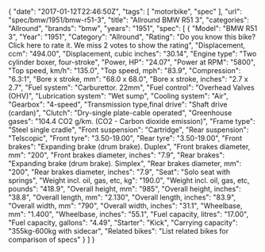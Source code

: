 {
    "date": "2017-01-12T22:46:50Z",
    "tags": [
        "motorbike",
        "spec"
    ],
    "url": "spec\/bmw\/1951\/bmw-r51-3",
    "title": "Allround BMW R51 3",
    "categories": "Allround",
    "brands": "bmw",
    "years": "1951",
    "spec": [
        {
            "Model": "BMW R51 3",
            "Year": "1951",
            "Category": "Allround",
            "Rating": "Do you know this bike?Click here to rate it. We miss 2 votes to show the rating",
            "Displacement, ccm": "494.00",
            "Displacement, cubic inches": "30.14",
            "Engine type": "Two cylinder boxer, four-stroke",
            "Power, HP": "24.07",
            "Power at RPM": "5800",
            "Top speed, km\/h": "135.0",
            "Top speed, mph": "83.9",
            "Compression": "6.3:1",
            "Bore x stroke, mm": "68.0 x 68.0",
            "Bore x stroke, inches": "2.7 x 2.7",
            "Fuel system": "Carburettor. 22mm",
            "Fuel control": "Overhead Valves (OHV)",
            "Lubrication system": "Wet sump",
            "Cooling system": "Air",
            "Gearbox": "4-speed",
            "Transmission type,final drive": "Shaft drive (cardan)",
            "Clutch": "Dry-single plate-cable operated",
            "Greenhouse gases": "104.4 CO2 g\/km. (CO2 - Carbon dioxide emission)",
            "Frame type": "Steel single cradle",
            "Front suspension": "Cartridge",
            "Rear suspension": "Telscopic",
            "Front tyre": "3.50-19.00",
            "Rear tyre": "3.50-19.00",
            "Front brakes": "Expanding brake (drum brake). Duplex",
            "Front brakes diameter, mm": "200",
            "Front brakes diameter, inches": "7.9",
            "Rear brakes": "Expanding brake (drum brake). Simplex",
            "Rear brakes diameter, mm": "200",
            "Rear brakes diameter, inches": "7.9",
            "Seat": "Solo seat with springs",
            "Weight incl. oil, gas, etc, kg": "190.0",
            "Weight incl. oil, gas, etc, pounds": "418.9",
            "Overall height, mm": "985",
            "Overall height, inches": "38.8",
            "Overall length, mm": "2.130",
            "Overall length, inches": "83.9",
            "Overall width, mm": "790",
            "Overall width, inches": "31.1",
            "Wheelbase, mm": "1.400",
            "Wheelbase, inches": "55.1",
            "Fuel capacity, litres": "17.00",
            "Fuel capacity, gallons": "4.49",
            "Starter": "Kick",
            "Carrying capacity": "355kg-600kg with sidecar",
            "Related bikes": "List related bikes for comparison of specs"
        }
    ]
}